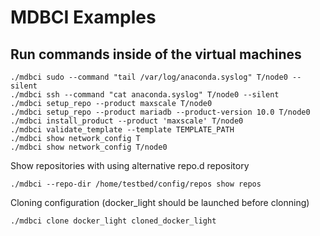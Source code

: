 # MDBCI Examples

## Run commands inside of the virtual machines

```
./mdbci sudo --command "tail /var/log/anaconda.syslog" T/node0 --silent
./mdbci ssh --command "cat anaconda.syslog" T/node0 --silent
./mdbci setup_repo --product maxscale T/node0
./mdbci setup_repo --product mariadb --product-version 10.0 T/node0
./mdbci install_product --product 'maxscale' T/node0
./mdbci validate_template --template TEMPLATE_PATH
./mdbci show network_config T
./mdbci show network_config T/node0
```

Show repositories with using alternative repo.d repository
```
./mdbci --repo-dir /home/testbed/config/repos show repos
```

Cloning configuration (docker_light should be launched before clonning)
```
./mdbci clone docker_light cloned_docker_light
```
